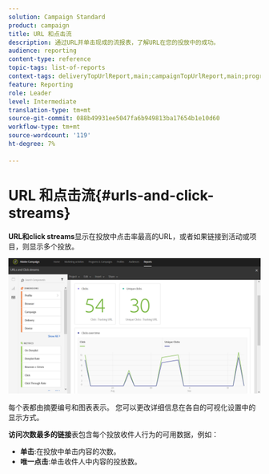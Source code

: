 ```yaml
---
solution: Campaign Standard
product: campaign
title: URL 和点击流
description: 通过URL并单击现成的流报表，了解URL在您的投放中的成功。
audience: reporting
content-type: reference
topic-tags: list-of-reports
context-tags: deliveryTopUrlReport,main;campaignTopUrlReport,main;programTopUrlReport,main
feature: Reporting
role: Leader
level: Intermediate
translation-type: tm+mt
source-git-commit: 088b49931ee5047fa6b949813ba17654b1e10d60
workflow-type: tm+mt
source-wordcount: '119'
ht-degree: 7%

---
```



# URL 和点击流{#urls-and-click-streams}

**URL和click streams**&#x200B;显示在投放中点击率最高的URL，或者如果链接到活动或项目，则显示多个投放。

![](assets/delivery_reports_8.png)

每个表都由摘要编号和图表表示。 您可以更改详细信息在各自的可视化设置中的显示方式。

**访问次数最多的链接**&#x200B;表包含每个投放收件人行为的可用数据，例如：

* **单击**:在投放中单击内容的次数。
* **唯一点击**:单击收件人中内容的投放数。

